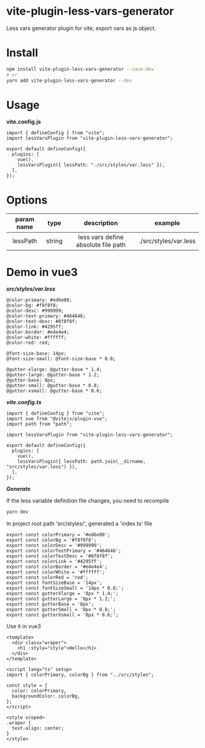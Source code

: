 # vite-plugin-less-vars-generator
Less vars generator plugin for vite, export vars as js object.

# Install
```sh
npm install vite-plugin-less-vars-generator --save-dev
# or
yarn add vite-plugin-less-vars-generator --dev
```

# Usage
**vite.config.js**
```
import { defineConfig } from "vite";
import lessVarsPlugin from "vite-plugin-less-vars-generator";

export default defineConfig({
  plugins: [
    vue(),
    lessVarsPlugin({ lessPath: "./src/styles/var.less" }),
  ],
});

```

# Options
| param name | type | description | example |
| :--------: |:---: | :----------:| :------:|
| lessPath | string | less vars define absolute file path | ./src/styles/var.less |

# Demo in vue3
***src/styles/var.less***
```
@color-primary: #ed6e00;
@color-bg: #f8f8f8;
@color-desc: #999999;
@color-text-primary: #464646;
@color-text-desc: #8f8f8f;
@color-link: #4295ff;
@color-border: #e4e4e4;
@color-white: #ffffff;
@color-red: red;

@font-size-base: 14px;
@font-size-small: @font-size-base * 0.8;

@gutter-xlarge: @gutter-base * 1.4;
@gutter-large: @gutter-base * 1.2;
@gutter-base: 8px;
@gutter-small: @gutter-base * 0.8;
@gutter-xsmall: @gutter-base * 0.6;
```
***vite.config.ts***
```
import { defineConfig } from "vite";
import vue from "@vitejs/plugin-vue";
import path from "path";

import lessVarsPlugin from "vite-plugin-less-vars-generator";

export default defineConfig({
  plugins: [
    vue(),
    lessVarsPlugin({ lessPath: path.join(__dirname, "src/styles/var.less") }),
  ],
});

```
***Generate***

If the less variable definition file changes, you need to recompile
```sh
yarn dev
```
In project root path 'src/styles/', generated a 'index.ts' file
```
export const colorPrimary = '#ed6e00';
export const colorBg = '#f8f8f8';
export const colorDesc = '#999999';
export const colorTextPrimary = '#464646';
export const colorTextDesc = '#8f8f8f';
export const colorLink = '#4295ff';
export const colorBorder = '#e4e4e4';
export const colorWhite = '#ffffff';
export const colorRed = 'red';
export const fontSizeBase = '14px';
export const fontSizeSmall = '14px * 0.8;';
export const gutterXlarge = '8px * 1.4;';
export const gutterLarge = '8px * 1.2;';
export const gutterBase = '8px';
export const gutterSmall = '8px * 0.8;';
export const gutterXsmall = '8px * 0.6;';
```
Use it in vue3
```
<template>
  <div class="wraper">
    <h1 :style="style">Hello</h1>
  </div>
</template>

<script lang="ts" setup>
import { colorPrimary, colorBg } from "../src/styles";

const style = {
  color: colorPrimary,
  backgroundColor: colorBg,
};
</script>

<style scoped>
.wraper {
  text-align: center;
}
</style>

```